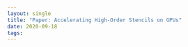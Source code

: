 ```yaml
---
layout: single
title: "Paper: Accelerating High-Order Stencils on GPUs"
date: 2020-09-18
tags: 
---
```

